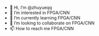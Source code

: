 - 👋 Hi, I’m @zhuyueqq
- 👀 I’m interested in FPGA/CNN
- 🌱 I’m currently learning FPGA/CNN
- 💞️ I’m looking to collaborate on FPGA/CNN
- 📫 How to reach me FPGA/CNN

<!---
zhuyueqq/zhuyueqq is a ✨ special ✨ repository because its `README.md` (this file) appears on your GitHub profile.
You can click the Preview link to take a look at your changes.
--->

